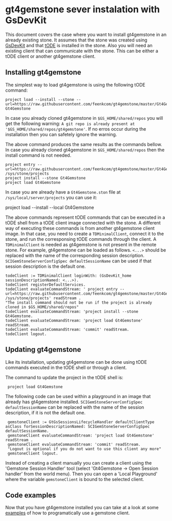 # gt4gemstone sever instalation with GsDevKit

This document covers the case where you want to install gt4gemstone in an already existing stone. It assumes that the stone was created using [GsDevKit](https://github.com/GsDevKit/GsDevKit_home#installation) and that [tODE](https://github.com/dalehenrich/tode) is installed in the stone. Also you will need an existing client that can communicate with the stone. This can be either a tODE client or another gt4gemstone client.

## Installing gt4gemstone

The simplest way to load gt4gemstone is using the following tODE command:

    project load --install --stone --url=https://raw.githubusercontent.com/feenkcom/gt4gemstone/master/Gt4Gemstone.ston Gt4Gemstone

In case you already cloned gt4gemstone in `$GS_HOME/shared/repos` you will get the following warning:  `A git repo is already present at '$GS_HOME/shared/repos/gt4gemstone'`. If no erros occur during the installation then you can safetely ignore the warning.
 
The above command produces the same results as the commands bellow. In case you already cloned gt4gemstone in `$GS_HOME/shared/repos` then the install command is not needed.

    project entry --url=https://raw.githubusercontent.com/feenkcom/gt4gemstone/master/Gt4Gemstone.ston  /sys/stone/projects
    project install --stone Gt4Gemstone
    project load Gt4Gemstone
   
In case you are already have a `Gt4Gemstone.ston` file at `/sys/local/server/projects` you can use it:
 
   project load --install --local Gt4Gemstone
   
The above commands represent tODE commands that can be executed in a tODE shell from a tODE client image connected with the stone. A different way of executing these commands is from another gt4gemstone client image. In that case, you need to create a `TDMinimalClient`, connect it to the stone, and run the corresponsing tODE commands through the client. A `TDMinimalClient` is needed as gt4gemstone is not present in the remote stone. For example, gt4gemstone can be loaded as follows. `<...>` should be replaced with the name of the corresponding session description. `SCIGemStoneServerConfigSpec defaultSessionName` can be used if that session description is the default one.

    todeClient := TDMinimalClient loginWith: (GsDevKit_home sessionDescriptionNamed: <...>).
    todeClient registerDefaultServices.
    todeClient evaluateCommandStream: ' project entry --url=https://raw.githubusercontent.com/feenkcom/gt4gemstone/master/Gt4Gemstone.ston  /sys/stone/projects' readStream .
    "The install command should not be run if the project is already cloned in $GS_HOME/shared/repos"
    todeClient evaluateCommandStream: 'project install --stone Gt4Gemstone.
    todeClient evaluateCommandStream: 'project load Gt4Gemstone' readStream.
    todeClient evaluateCommandStream: 'commit' readStream. 
    todeClient logout.

## Updating gt4gemstone

Like its installation, updating gt4gemstone can be done using tODE commands executed in the tODE shell or through a client.

The command to update the project in the tODE shell is:

     project load Gt4Gemstone
     
The following code can be used within a playground in an image that already has gt4gemstone installed. `SCIGemStoneServerConfigSpec defaultSessionName` can be replaced with the name of the session description, if it is not the default one.

     gemstoneClient := GtGsSessionsLifecycleHandler defaultClientType asClass forSessionDescriptionNamed: SCIGemStoneServerConfigSpec defaultSessionName.
     gemstoneClient evaluateCommandStream: 'project load Gt4Gemstone' readStream .
     gemstoneClient evaluateCommandStream: 'commit' readStream.
     "Logout is optional if you do not want to use this client any more"
     gemstoneClient logout.

Instead of creating a client manually you can create a client using the 'Gemstone Session Handler' tool (select 'Gt4Gemstone -> Open Session handler' from the world menu). Then you can open a 'Local Playground' where the variable `gemstoneClient` is bound to the selected client.

## Code examples

Now that you have gt4gemstone installed you can take at a look at some [examples](/doc/basicCodeSnippets.md) of how to programatically use a gemstone client.
